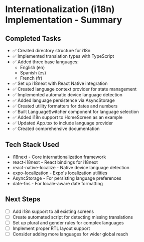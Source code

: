 # Internationalization (i18n) Implementation - Summary

## Completed Tasks

- ✅ Created directory structure for i18n
- ✅ Implemented translation types with TypeScript
- ✅ Added three base languages:
  - English (en)
  - Spanish (es)
  - French (fr)
- ✅ Set up i18next with React Native integration
- ✅ Created language context provider for state management
- ✅ Implemented automatic device language detection
- ✅ Added language persistence via AsyncStorage
- ✅ Created utility formatters for dates and numbers
- ✅ Built LanguageSwitcher component for language selection
- ✅ Added i18n support to HomeScreen as an example
- ✅ Updated App.tsx to include language provider
- ✅ Created comprehensive documentation

## Tech Stack Used

- i18next - Core internationalization framework
- react-i18next - React bindings for i18next
- react-native-localize - Native device language detection
- expo-localization - Expo's localization utilities
- AsyncStorage - For persisting language preferences
- date-fns - For locale-aware date formatting

## Next Steps

- [ ] Add i18n support to all existing screens
- [ ] Create automated script for detecting missing translations
- [ ] Set up plural and gender rules for complex languages
- [ ] Implement proper RTL layout support
- [ ] Consider adding more languages for wider global reach

